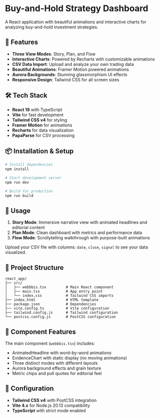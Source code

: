 # Buy-and-Hold Strategy Dashboard

A React application with beautiful animations and interactive charts for analyzing buy-and-hold investment strategies.

## 🚀 Features

- **Three View Modes**: Story, Plan, and Flow
- **Interactive Charts**: Powered by Recharts with customizable animations
- **CSV Data Import**: Upload and analyze your own trading data
- **Beautiful Animations**: Framer Motion powered animations
- **Aurora Backgrounds**: Stunning glassmorphism UI effects
- **Responsive Design**: Tailwind CSS for all screen sizes

## 🛠️ Tech Stack

- **React 19** with TypeScript
- **Vite** for fast development
- **Tailwind CSS v4** for styling
- **Framer Motion** for animations
- **Recharts** for data visualization
- **PapaParse** for CSV processing

## 📦 Installation & Setup

```bash
# Install dependencies
npm install

# Start development server
npm run dev

# Build for production
npm run build
```

## 🎯 Usage

1. **Story Mode**: Immersive narrative view with animated headlines and editorial content
2. **Plan Mode**: Clean dashboard with metrics and performance data
3. **Flow Mode**: Scrollytelling walkthrough with purpose-built animations

Upload your CSV file with columns: `date`, `close`, `signal` to see your data visualized.

## 📁 Project Structure

```
react_app/
├── src/
│   ├── webbbis.tsx         # Main React component
│   ├── main.tsx            # App entry point
│   └── index.css           # Tailwind CSS imports
├── index.html              # HTML template
├── package.json            # Dependencies
├── vite.config.ts          # Vite configuration
├── tailwind.config.js      # Tailwind configuration
└── postcss.config.js       # PostCSS configuration
```

## 🎨 Component Features

The main component (`webbbis.tsx`) includes:
- AnimatedHeadline with word-by-word animations
- EvidenceChart with static display (no moving animations)
- Three distinct modes with different layouts
- Aurora background effects and grain texture
- Metric chips and pull quotes for editorial feel

## 🔧 Configuration

- **Tailwind CSS v4** with PostCSS integration
- **Vite 4.x** for Node.js 20.13 compatibility
- **TypeScript** with strict mode enabled